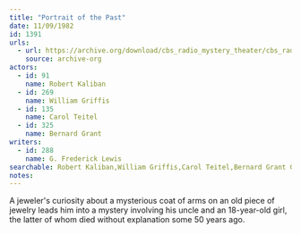 ```yaml
---
title: "Portrait of the Past"
date: 11/09/1982
id: 1391
urls: 
  - url: https://archive.org/download/cbs_radio_mystery_theater/cbs_radio_mystery_theater-1351-1399.zip/cbs_radio_mystery_theater-1351-1399%2Fcbsrmt_1391_portrait_of_the_past.mp3
    source: archive-org
actors:  
  - id: 91
    name: Robert Kaliban  
  - id: 269
    name: William Griffis  
  - id: 135
    name: Carol Teitel  
  - id: 325
    name: Bernard Grant
writers:  
  - id: 288
    name: G. Frederick Lewis
searchable: Robert Kaliban,William Griffis,Carol Teitel,Bernard Grant G. Frederick Lewis
notes:  
---
```

A jeweler's curiosity about a mysterious coat of arms on an old piece of jewelry leads him into a mystery involving his uncle and an 18-year-old girl, the latter of whom died without explanation some 50 years ago.